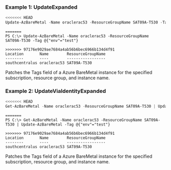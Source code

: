 ### Example 1: UpdateExpanded
```powershell
<<<<<<< HEAD
Update-AzBareMetal -Name oraclerac53 -ResourceGroupName SAT09A-T530 -Tag @{"env"="test"}
```

```output
=======
PS C:\> Update-AzBareMetal -Name oraclerac53 -ResourceGroupName SAT09A-T530 -Tag @{"env"="test"}

>>>>>>> 97176e9029ae7684a4ab56b6bec6966b134d4f91
Location       Name        ResourceGroupName
--------       ----        -----------------
southcentralus oraclerac53 SAT09A-T530
```

Patches the Tags field of a Azure BareMetal instance for the specified subscription, resource group, and instance name.

### Example 2: UpdateViaIdentityExpanded
```powershell
<<<<<<< HEAD
Get-AzBareMetal -Name oraclerac53 -ResourceGroupName SAT09A-T530 | Update-AzBareMetal -Tag @{"env"="test"}
```

```output
=======
PS C:\> Get-AzBareMetal -Name oraclerac53 -ResourceGroupName SAT09A-T530 | Update-AzBareMetal -Tag @{"env"="test"}

>>>>>>> 97176e9029ae7684a4ab56b6bec6966b134d4f91
Location       Name        ResourceGroupName
--------       ----        -----------------
southcentralus oraclerac53 SAT09A-T530
```

Patches the Tags field of a Azure BareMetal instance for the specified subscription, resource group, and instance name.